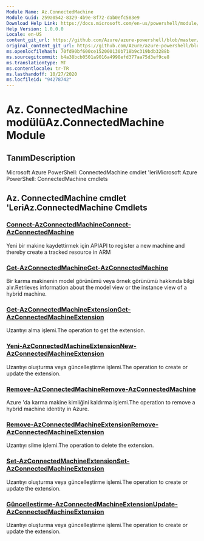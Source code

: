 ```yaml
---
Module Name: Az.ConnectedMachine
Module Guid: 259a0542-8329-4b9e-8f72-dab0efc583e9
Download Help Link: https://docs.microsoft.com/en-us/powershell/module/az.connectedmachine
Help Version: 1.0.0.0
Locale: en-US
content_git_url: https://github.com/Azure/azure-powershell/blob/master/src/ConnectedMachine/help/Az.ConnectedMachine.md
original_content_git_url: https://github.com/Azure/azure-powershell/blob/master/src/ConnectedMachine/help/Az.ConnectedMachine.md
ms.openlocfilehash: 70fd90bf600ce152000130b718b9c319bdb3288b
ms.sourcegitcommit: b4a38bcb0501a9016a4998efd377aa75d3ef9ce8
ms.translationtype: MT
ms.contentlocale: tr-TR
ms.lasthandoff: 10/27/2020
ms.locfileid: "94278742"
---
```

# <span data-ttu-id="b9577-101">Az. ConnectedMachine modülü</span><span class="sxs-lookup"><span data-stu-id="b9577-101">Az.ConnectedMachine Module</span></span>
## <span data-ttu-id="b9577-102">Tanım</span><span class="sxs-lookup"><span data-stu-id="b9577-102">Description</span></span>
<span data-ttu-id="b9577-103">Microsoft Azure PowerShell: ConnectedMachine cmdlet 'leri</span><span class="sxs-lookup"><span data-stu-id="b9577-103">Microsoft Azure PowerShell: ConnectedMachine cmdlets</span></span>

## <span data-ttu-id="b9577-104">Az. ConnectedMachine cmdlet 'Leri</span><span class="sxs-lookup"><span data-stu-id="b9577-104">Az.ConnectedMachine Cmdlets</span></span>
### [<span data-ttu-id="b9577-105">Connect-AzConnectedMachine</span><span class="sxs-lookup"><span data-stu-id="b9577-105">Connect-AzConnectedMachine</span></span>](Connect-AzConnectedMachine.md)
<span data-ttu-id="b9577-106">Yeni bir makine kaydettirmek için API</span><span class="sxs-lookup"><span data-stu-id="b9577-106">API to register a new machine and thereby create a tracked resource in ARM</span></span>

### [<span data-ttu-id="b9577-107">Get-AzConnectedMachine</span><span class="sxs-lookup"><span data-stu-id="b9577-107">Get-AzConnectedMachine</span></span>](Get-AzConnectedMachine.md)
<span data-ttu-id="b9577-108">Bir karma makinenin model görünümü veya örnek görünümü hakkında bilgi alır.</span><span class="sxs-lookup"><span data-stu-id="b9577-108">Retrieves information about the model view or the instance view of a hybrid machine.</span></span>

### [<span data-ttu-id="b9577-109">Get-AzConnectedMachineExtension</span><span class="sxs-lookup"><span data-stu-id="b9577-109">Get-AzConnectedMachineExtension</span></span>](Get-AzConnectedMachineExtension.md)
<span data-ttu-id="b9577-110">Uzantıyı alma işlemi.</span><span class="sxs-lookup"><span data-stu-id="b9577-110">The operation to get the extension.</span></span>

### [<span data-ttu-id="b9577-111">Yeni-AzConnectedMachineExtension</span><span class="sxs-lookup"><span data-stu-id="b9577-111">New-AzConnectedMachineExtension</span></span>](New-AzConnectedMachineExtension.md)
<span data-ttu-id="b9577-112">Uzantıyı oluşturma veya güncelleştirme işlemi.</span><span class="sxs-lookup"><span data-stu-id="b9577-112">The operation to create or update the extension.</span></span>

### [<span data-ttu-id="b9577-113">Remove-AzConnectedMachine</span><span class="sxs-lookup"><span data-stu-id="b9577-113">Remove-AzConnectedMachine</span></span>](Remove-AzConnectedMachine.md)
<span data-ttu-id="b9577-114">Azure 'da karma makine kimliğini kaldırma işlemi.</span><span class="sxs-lookup"><span data-stu-id="b9577-114">The operation to remove a hybrid machine identity in Azure.</span></span>

### [<span data-ttu-id="b9577-115">Remove-AzConnectedMachineExtension</span><span class="sxs-lookup"><span data-stu-id="b9577-115">Remove-AzConnectedMachineExtension</span></span>](Remove-AzConnectedMachineExtension.md)
<span data-ttu-id="b9577-116">Uzantıyı silme işlemi.</span><span class="sxs-lookup"><span data-stu-id="b9577-116">The operation to delete the extension.</span></span>

### [<span data-ttu-id="b9577-117">Set-AzConnectedMachineExtension</span><span class="sxs-lookup"><span data-stu-id="b9577-117">Set-AzConnectedMachineExtension</span></span>](Set-AzConnectedMachineExtension.md)
<span data-ttu-id="b9577-118">Uzantıyı oluşturma veya güncelleştirme işlemi.</span><span class="sxs-lookup"><span data-stu-id="b9577-118">The operation to create or update the extension.</span></span>

### [<span data-ttu-id="b9577-119">Güncelleştirme-AzConnectedMachineExtension</span><span class="sxs-lookup"><span data-stu-id="b9577-119">Update-AzConnectedMachineExtension</span></span>](Update-AzConnectedMachineExtension.md)
<span data-ttu-id="b9577-120">Uzantıyı oluşturma veya güncelleştirme işlemi.</span><span class="sxs-lookup"><span data-stu-id="b9577-120">The operation to create or update the extension.</span></span>

